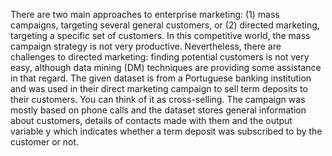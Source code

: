 There are two main approaches to enterprise marketing: (1) mass campaigns, targeting several
general customers, or (2) directed marketing, targeting a specific set of customers. In this competitive
world, the mass campaign strategy is not very productive. Nevertheless, there are challenges to directed
marketing: finding potential customers is not very easy, although data mining (DM) techniques are
providing some assistance in that regard.
The given dataset is from a Portuguese banking institution and was used in their direct marketing
campaign to sell term deposits to their customers. You can think of it as cross-selling. The campaign was
mostly based on phone calls and the dataset stores general information about customers, details of
contacts made with them and the output variable y which indicates whether a term deposit was subscribed
to by the customer or not. 

